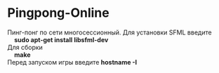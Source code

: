 # Pingpong-Online
Пинг-понг по сети многосессионный. Для установки SFML введите  
&nbsp;&nbsp;&nbsp;&nbsp;<b>sudo apt-get install libsfml-dev</b><br>
Для сборки<br>
&nbsp;&nbsp;&nbsp;&nbsp;<b>make</b><br>
Перед запуском игры введите <b>hostname -I</b>
